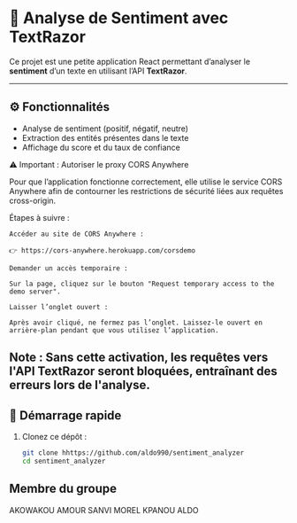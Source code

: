 # 🧠 Analyse de Sentiment avec TextRazor

Ce projet est une petite application React permettant d’analyser le **sentiment** d’un texte en utilisant l’API **TextRazor**.

---

## ⚙️ Fonctionnalités

- Analyse de sentiment (positif, négatif, neutre)
- Extraction des entités présentes dans le texte
- Affichage du score et du taux de confiance

⚠️ Important : Autoriser le proxy CORS Anywhere

Pour que l’application fonctionne correctement, elle utilise le service CORS Anywhere afin de contourner les restrictions de sécurité liées aux requêtes cross-origin.

Étapes à suivre :

    Accéder au site de CORS Anywhere :

    👉 https://cors-anywhere.herokuapp.com/corsdemo

    Demander un accès temporaire :

    Sur la page, cliquez sur le bouton "Request temporary access to the demo server".

    Laisser l’onglet ouvert :

    Après avoir cliqué, ne fermez pas l’onglet. Laissez-le ouvert en arrière-plan pendant que vous utilisez l’application.

Note : Sans cette activation, les requêtes vers l'API TextRazor seront bloquées, entraînant des erreurs lors de l'analyse.
---

## 🚀 Démarrage rapide

1. Clonez ce dépôt :
   ```bash
   git clone hhttps://github.com/aldo990/sentiment_analyzer
   cd sentiment_analyzer

## Membre du groupe

AKOWAKOU AMOUR
SANVI MOREL
KPANOU ALDO
